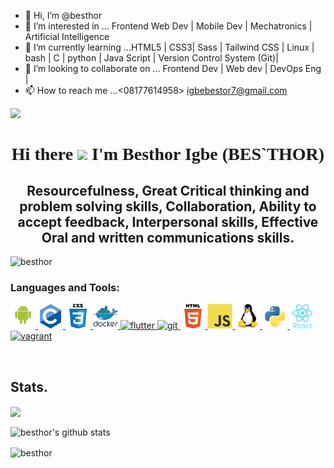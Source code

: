 - 👋 Hi, I’m @besthor
- 👀 I’m interested in ... Frontend Web Dev | Mobile Dev | Mechatronics | Artificial Intelligence 
- 🌱 I’m currently learning ...HTML5 | CSS3| Sass | Tailwind CSS | Linux | bash | C | python | Java Script | Version Control System (Git)|
- 💞️ I’m looking to collaborate on ... Frontend Dev | Web dev | DevOps Eng |
- 📫 How to reach me ...<08177614958> <igbebestor7@gmail.com>

<!---
besthor/besthor is a ✨ special ✨ repository because its `README.md` (this file) appears on your GitHub profile.
You can click the Preview link to take a look at your changes.
--->
![](https://media.tenor.com/whgQwNlVvNkAAAAi/xero-code.gif)


<h1 style="font-family:script;" align="center"> Hi there <img src="https://github.com/TheDudeThatCode/TheDudeThatCode/blob/master/Assets/Hi.gif" width="50px">
 I'm Besthor Igbe (BES`THOR)</h1>
<h2 align="center">Resourcefulness, Great Critical thinking and problem solving skills, Collaboration, Ability to accept feedback, Interpersonal skills, Effective Oral and written communications skills.</h2>


<p align="left"> <img src="https://komarev.com/ghpvc/?username=besthor&label=Profile%20views&color=0e75b6&style=flat" alt="besthor" />

<h3 align="left">Languages and Tools:</h3>
<p align="left"> <a href="https://developer.android.com" target="_blank" rel="noreferrer"> <img src="https://raw.githubusercontent.com/devicons/devicon/master/icons/android/android-original-wordmark.svg" alt="android" width="40" height="40"/> </a> <a href="https://www.cprogramming.com/" target="_blank" rel="noreferrer"> <img src="https://raw.githubusercontent.com/devicons/devicon/master/icons/c/c-original.svg" alt="c" width="40" height="40"/> </a> <a href="https://www.w3schools.com/css/" target="_blank" rel="noreferrer"> <img src="https://raw.githubusercontent.com/devicons/devicon/master/icons/css3/css3-original-wordmark.svg" alt="css3" width="40" height="40"/> </a> <a href="https://www.docker.com/" target="_blank" rel="noreferrer"> <img src="https://raw.githubusercontent.com/devicons/devicon/master/icons/docker/docker-original-wordmark.svg" alt="docker" width="40" height="40"/> </a> <a href="https://flutter.dev" target="_blank" rel="noreferrer"> <img src="https://www.vectorlogo.zone/logos/flutterio/flutterio-icon.svg" alt="flutter" width="40" height="40"/> </a> <a href="https://git-scm.com/" target="_blank" rel="noreferrer"> <img src="https://www.vectorlogo.zone/logos/git-scm/git-scm-icon.svg" alt="git" width="40" height="40"/> </a> <a href="https://www.w3.org/html/" target="_blank" rel="noreferrer"> <img src="https://raw.githubusercontent.com/devicons/devicon/master/icons/html5/html5-original-wordmark.svg" alt="html5" width="40" height="40"/> </a> <a href="https://developer.mozilla.org/en-US/docs/Web/JavaScript" target="_blank" rel="noreferrer"> <img src="https://raw.githubusercontent.com/devicons/devicon/master/icons/javascript/javascript-original.svg" alt="javascript" width="40" height="40"/> </a> <a href="https://www.linux.org/" target="_blank" rel="noreferrer"> <img src="https://raw.githubusercontent.com/devicons/devicon/master/icons/linux/linux-original.svg" alt="linux" width="40" height="40"/> </a> <a href="https://nodejs.org" target="_blank" rel="noreferrer">   <img src="https://raw.githubusercontent.com/devicons/devicon/master/icons/python/python-original.svg" alt="python" width="40" height="40"/> </a> <a href="https://reactjs.org/" target="_blank" rel="noreferrer"> <img src="https://raw.githubusercontent.com/devicons/devicon/master/icons/react/react-original-wordmark.svg" alt="react" width="40" height="40"/> </a> <a href="https://www.vagrantup.com/" target="_blank" rel="noreferrer"> <img src="https://www.vectorlogo.zone/logos/vagrantup/vagrantup-icon.svg" alt="vagrant" width="40" height="40"/> </a> </p>

 <br>
 
 
 ## Stats.
 <p><img align="center" src="https://github-readme-stats.vercel.app/api/top-langs/?username=besthor&layout=compact&theme=dark&hide_border=false" /></p>
<p><img align="center" src="https://github-readme-stats.vercel.app/api?username=besthor&show_icons=true&include_all_commits=true&count_private=true&layout=compact&theme=dark&hide_border=false&border_radius=2&hide=contribs" alt="besthor's github stats" /></p>

<p><img align="center" src="https://github-readme-streak-stats.herokuapp.com/?user=besthor&theme=dark" alt="besthor" /></p>
<br/>
 
<!---
besthor is a ✨ special ✨ repository because its `README.md` (this file) appears on your GitHub profile.
You can click the Preview link to take a look at your changes.
--->
